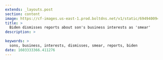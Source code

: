 ```yaml
--- 
extends: _layouts.post 
section: content 
image: https://cf-images.us-east-1.prod.boltdns.net/v1/static/694940094001/8201f61c-d2ca-4989-8d09-593c6756bff8/33f180a6-df21-452a-99c4-74c0566a46e1/1280x720/match/image.jpg 
title: > 
  Biden dismisses reports about son's business interests as 'smear' 
description: > 
   
keywords: > 
  sons, business, interests, dismisses, smear, reports, biden 
date: 1603333366.411276 
--- 
```

